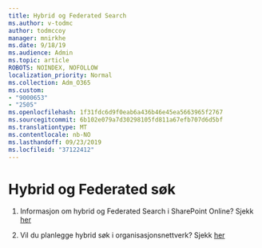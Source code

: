 ```yaml
---
title: Hybrid og Federated Search
ms.author: v-todmc
author: todmccoy
manager: mnirkhe
ms.date: 9/18/19
ms.audience: Admin
ms.topic: article
ROBOTS: NOINDEX, NOFOLLOW
localization_priority: Normal
ms.collection: Adm_O365
ms.custom:
- "9000653"
- "2505"
ms.openlocfilehash: 1f31fdc6d9f0eab6a436b46e45ea5663965f2767
ms.sourcegitcommit: 6b102e079a7d30298105fd811a67efb707d6d5bf
ms.translationtype: MT
ms.contentlocale: nb-NO
ms.lasthandoff: 09/23/2019
ms.locfileid: "37122412"
---
```

# <a name="hybrid-and-federated-searches"></a>Hybrid og Federated søk 

1. Informasjon om hybrid og Federated Search i SharePoint Online?
    Sjekk [her](https://docs.microsoft.com/sharepoint/hybrid/hybrid-search-in-sharepoint)

2. Vil du planlegge hybrid søk i organisasjonsnettverk?
    Sjekk [her](https://docs.microsoft.com/sharepoint/hybrid/plan-hybrid-federated-search)